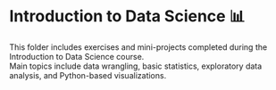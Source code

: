 # Introduction to Data Science 📊

This folder includes exercises and mini-projects completed during the Introduction to Data Science course.  
Main topics include data wrangling, basic statistics, exploratory data analysis, and Python-based visualizations.
